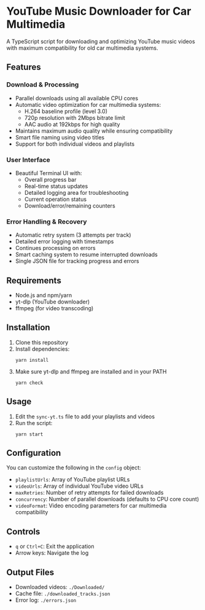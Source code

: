 # YouTube Music Downloader for Car Multimedia

A TypeScript script for downloading and optimizing YouTube music videos with maximum compatibility for old car multimedia systems.

## Features

### Download & Processing
- Parallel downloads using all available CPU cores
- Automatic video optimization for car multimedia systems:
  - H.264 baseline profile (level 3.0)
  - 720p resolution with 2Mbps bitrate limit
  - AAC audio at 192kbps for high quality
- Maintains maximum audio quality while ensuring compatibility
- Smart file naming using video titles
- Support for both individual videos and playlists

### User Interface
- Beautiful Terminal UI with:
  - Overall progress bar
  - Real-time status updates
  - Detailed logging area for troubleshooting
  - Current operation status
  - Download/error/remaining counters

### Error Handling & Recovery
- Automatic retry system (3 attempts per track)
- Detailed error logging with timestamps
- Continues processing on errors
- Smart caching system to resume interrupted downloads
- Single JSON file for tracking progress and errors

## Requirements

- Node.js and npm/yarn
- yt-dlp (YouTube downloader)
- ffmpeg (for video transcoding)

## Installation

1. Clone this repository
2. Install dependencies:
   ```
   yarn install
   ```
3. Make sure yt-dlp and ffmpeg are installed and in your PATH
   ```
   yarn check
   ```

## Usage

1. Edit the `sync-yt.ts` file to add your playlists and videos
2. Run the script:
   ```
   yarn start
   ```

## Configuration

You can customize the following in the `config` object:
- `playlistUrls`: Array of YouTube playlist URLs
- `videoUrls`: Array of individual YouTube video URLs
- `maxRetries`: Number of retry attempts for failed downloads
- `concurrency`: Number of parallel downloads (defaults to CPU core count)
- `videoFormat`: Video encoding parameters for car multimedia compatibility

## Controls

- `q` or `Ctrl+C`: Exit the application
- Arrow keys: Navigate the log

## Output Files

- Downloaded videos: `./Downloaded/`
- Cache file: `./downloaded_tracks.json`
- Error log: `./errors.json`
